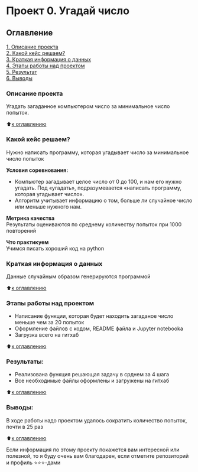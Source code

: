 # Проект 0. Угадай число

## Оглавление  
[1. Описание проекта](.README.md#Описание-проекта)  
[2. Какой кейс решаем?](.README.md#Какой-кейс-решаем)  
[3. Краткая информация о данных](.README.md#Краткая-информация-о-данных)  
[4. Этапы работы над проектом](.README.md#Этапы-работы-над-проектом)  
[5. Результат](.README.md#Результат)    
[6. Выводы](.README.md#Выводы) 

### Описание проекта    
Угадать загаданное компьютером число за минимальное число попыток.

:arrow_up:[к оглавлению](_)


### Какой кейс решаем?    
Нужно написать программу, которая угадывает число за минимальное число попыток

**Условия соревнования:**  
- Компьютер загадывает целое число от 0 до 100, и нам его нужно угадать. Под «угадать», подразумевается «написать программу, которая угадывает число».
- Алгоритм учитывает информацию о том, больше ли случайное число или меньше нужного нам.

**Метрика качества**     
Результаты оцениваются по среднему количеству попыток при 1000 повторений

**Что практикуем**     
Учимся писать хороший код на python


### Краткая информация о данных
Данные случайным образом генерируются программой
  
:arrow_up:[к оглавлению](.README.md#Оглавление)


### Этапы работы над проектом  
* Написание функции, которая будет находить загаданое число меньше чем за 20 попыток
* Оформление файлов с кодом, README файла и Jupyter notebooka
* Загрузка всего на гитхаб

:arrow_up:[к оглавлению](.README.md#Оглавление)


### Результаты:  
* Реализована функция решающая задачу в срднем за 4 шага
* Все необходимые файлы оформлены и загружены на гитхаб

:arrow_up:[к оглавлению](.README.md#Оглавление)


### Выводы:  
В ходе работы надо проектом удалось сократить количество попыток, почти в 25 раз

:arrow_up:[к оглавлению](.README.md#Оглавление)


Если информация по этому проекту покажется вам интересной или полезной, то я буду очень вам благодарен, если отметите репозиторий и профиль ⭐️⭐️⭐️-дами
